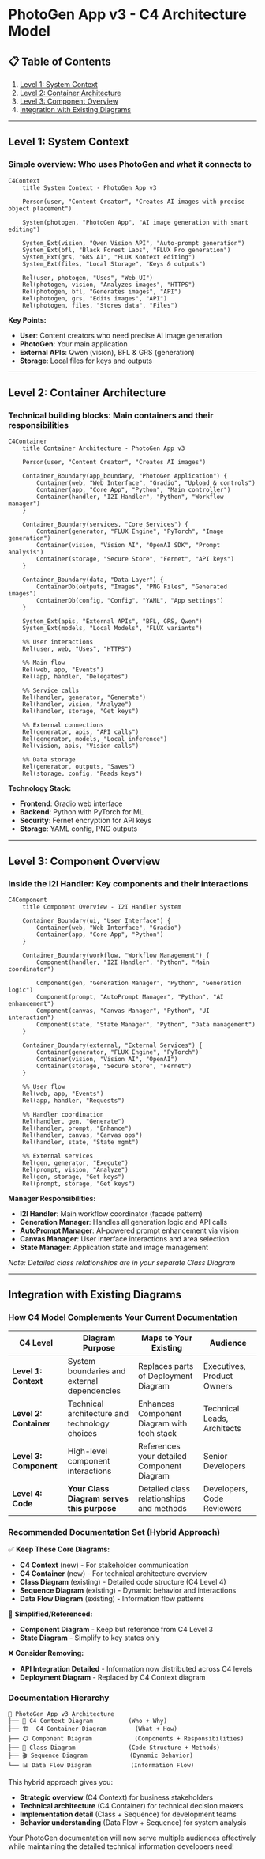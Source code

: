 # PhotoGen App v3 - C4 Architecture Model

## 📋 Table of Contents
1. [Level 1: System Context](#level-1-system-context)
2. [Level 2: Container Architecture](#level-2-container-architecture)
3. [Level 3: Component Overview](#level-3-component-overview)
4. [Integration with Existing Diagrams](#integration-with-existing-diagrams)

---

## Level 1: System Context

### Simple overview: Who uses PhotoGen and what it connects to

```mermaid
C4Context
    title System Context - PhotoGen App v3
    
    Person(user, "Content Creator", "Creates AI images with precise object placement")
    
    System(photogen, "PhotoGen App", "AI image generation with smart editing")
    
    System_Ext(vision, "Qwen Vision API", "Auto-prompt generation")
    System_Ext(bfl, "Black Forest Labs", "FLUX Pro generation")  
    System_Ext(grs, "GRS AI", "FLUX Kontext editing")
    System_Ext(files, "Local Storage", "Keys & outputs")
    
    Rel(user, photogen, "Uses", "Web UI")
    Rel(photogen, vision, "Analyzes images", "HTTPS")
    Rel(photogen, bfl, "Generates images", "API")
    Rel(photogen, grs, "Edits images", "API") 
    Rel(photogen, files, "Stores data", "Files")
```

**Key Points:**
- **User**: Content creators who need precise AI image generation
- **PhotoGen**: Your main application 
- **External APIs**: Qwen (vision), BFL & GRS (generation)
- **Storage**: Local files for keys and outputs

---

## Level 2: Container Architecture

### Technical building blocks: Main containers and their responsibilities

```mermaid
C4Container
    title Container Architecture - PhotoGen App v3
    
    Person(user, "Content Creator", "Creates AI images")
    
    Container_Boundary(app_boundary, "PhotoGen Application") {
        Container(web, "Web Interface", "Gradio", "Upload & controls")
        Container(app, "Core App", "Python", "Main controller")
        Container(handler, "I2I Handler", "Python", "Workflow manager")
    }
    
    Container_Boundary(services, "Core Services") {
        Container(generator, "FLUX Engine", "PyTorch", "Image generation")
        Container(vision, "Vision AI", "OpenAI SDK", "Prompt analysis")
        Container(storage, "Secure Store", "Fernet", "API keys")
    }
    
    Container_Boundary(data, "Data Layer") {
        ContainerDb(outputs, "Images", "PNG Files", "Generated images")
        ContainerDb(config, "Config", "YAML", "App settings")
    }
    
    System_Ext(apis, "External APIs", "BFL, GRS, Qwen")
    System_Ext(models, "Local Models", "FLUX variants")
    
    %% User interactions
    Rel(user, web, "Uses", "HTTPS")
    
    %% Main flow
    Rel(web, app, "Events")
    Rel(app, handler, "Delegates")
    
    %% Service calls  
    Rel(handler, generator, "Generate")
    Rel(handler, vision, "Analyze")
    Rel(handler, storage, "Get keys")
    
    %% External connections
    Rel(generator, apis, "API calls")
    Rel(generator, models, "Local inference")
    Rel(vision, apis, "Vision calls")
    
    %% Data storage
    Rel(generator, outputs, "Saves")
    Rel(storage, config, "Reads keys")
```

**Technology Stack:**
- **Frontend**: Gradio web interface
- **Backend**: Python with PyTorch for ML
- **Security**: Fernet encryption for API keys
- **Storage**: YAML config, PNG outputs

---

## Level 3: Component Overview

### Inside the I2I Handler: Key components and their interactions

```mermaid
C4Component
    title Component Overview - I2I Handler System
    
    Container_Boundary(ui, "User Interface") {
        Container(web, "Web Interface", "Gradio")
        Container(app, "Core App", "Python")
    }
    
    Container_Boundary(workflow, "Workflow Management") {
        Component(handler, "I2I Handler", "Python", "Main coordinator")
        
        Component(gen, "Generation Manager", "Python", "Generation logic")
        Component(prompt, "AutoPrompt Manager", "Python", "AI enhancement") 
        Component(canvas, "Canvas Manager", "Python", "UI interaction")
        Component(state, "State Manager", "Python", "Data management")
    }
    
    Container_Boundary(external, "External Services") {
        Container(generator, "FLUX Engine", "PyTorch")
        Container(vision, "Vision AI", "OpenAI")
        Container(storage, "Secure Store", "Fernet")
    }
    
    %% User flow
    Rel(web, app, "Events")
    Rel(app, handler, "Requests")
    
    %% Handler coordination
    Rel(handler, gen, "Generate")
    Rel(handler, prompt, "Enhance")
    Rel(handler, canvas, "Canvas ops")
    Rel(handler, state, "State mgmt")
    
    %% External services
    Rel(gen, generator, "Execute")
    Rel(prompt, vision, "Analyze")
    Rel(gen, storage, "Get keys")
    Rel(prompt, storage, "Get keys")
```

**Manager Responsibilities:**
- **I2I Handler**: Main workflow coordinator (facade pattern)
- **Generation Manager**: Handles all generation logic and API calls
- **AutoPrompt Manager**: AI-powered prompt enhancement via vision
- **Canvas Manager**: User interface interactions and area selection
- **State Manager**: Application state and image management

*Note: Detailed class relationships are in your separate Class Diagram*

---

## Integration with Existing Diagrams

### How C4 Model Complements Your Current Documentation

| C4 Level | Diagram Purpose | Maps to Your Existing | Audience |
|----------|-----------------|----------------------|----------|
| **Level 1: Context** | System boundaries and external dependencies | Replaces parts of Deployment Diagram | Executives, Product Owners |
| **Level 2: Container** | Technical architecture and technology choices | Enhances Component Diagram with tech stack | Technical Leads, Architects |
| **Level 3: Component** | High-level component interactions | References your detailed Component Diagram | Senior Developers |
| **Level 4: Code** | **Your Class Diagram serves this purpose** | Detailed class relationships and methods | Developers, Code Reviewers |

### Recommended Documentation Set (Hybrid Approach)

✅ **Keep These Core Diagrams:**
- **C4 Context** (new) - For stakeholder communication
- **C4 Container** (new) - For technical architecture overview  
- **Class Diagram** (existing) - Detailed code structure (C4 Level 4)
- **Sequence Diagram** (existing) - Dynamic behavior and interactions
- **Data Flow Diagram** (existing) - Information flow patterns

🔄 **Simplified/Referenced:**
- **Component Diagram** - Keep but reference from C4 Level 3
- **State Diagram** - Simplify to key states only

❌ **Consider Removing:**
- **API Integration Detailed** - Information now distributed across C4 levels
- **Deployment Diagram** - Replaced by C4 Context diagram

### Documentation Hierarchy

```
📁 PhotoGen App v3 Architecture
├── 🎯 C4 Context Diagram          (Who + Why)
├── 🏗️  C4 Container Diagram        (What + How)
├── 📋 Component Diagram            (Components + Responsibilities)
├── 🔧 Class Diagram               (Code Structure + Methods)
├── 🎬 Sequence Diagram            (Dynamic Behavior)
└── 📊 Data Flow Diagram           (Information Flow)
```

This hybrid approach gives you:
- **Strategic overview** (C4 Context) for business stakeholders
- **Technical architecture** (C4 Container) for technical decision makers  
- **Implementation detail** (Class + Sequence) for development teams
- **Behavior understanding** (Data Flow + Sequence) for system analysis

Your PhotoGen documentation will now serve multiple audiences effectively while maintaining the detailed technical information developers need!
